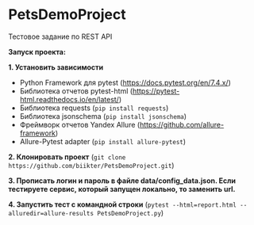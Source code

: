 # PetsDemoProject
Тестовое задание по REST API

**Запуск проекта:**

**1. Установить зависимости**

- Python Framework для pytest (https://docs.pytest.org/en/7.4.x/)
- Библиотека отчетов pytest-html (https://pytest-html.readthedocs.io/en/latest/) 
- Библиотека requests (`pip install requests`)
- Библиотека jsonschema (`pip install jsonschema`)
- Фреймворк отчетов Yandex Allure (https://github.com/allure-framework)
- Allure-Pytest adapter (`pip install allure-pytest`)

**2. Клонировать проект** (`git clone https://github.com/biikter/PetsDemoProject.git`)

**3. Прописать логин и пароль в файле data/config_data.json. Если тестируете сервис, который запущен локально, то заменить url.**

**4. Запустить тест с командной строки** (`pytest --html=report.html --alluredir=allure-results PetsDemoProject.py`)


